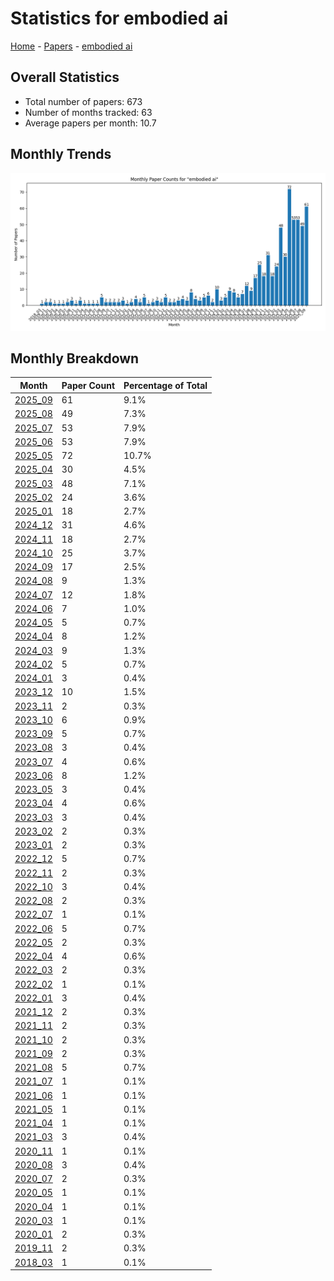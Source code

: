 # Statistics for embodied ai

[Home](https://arxcompass.github.io) - [Papers](https://arxcompass.github.io/papers) - [embodied ai](https://arxcompass.github.io/papers/embodied_ai)

## Overall Statistics

- Total number of papers: 673
- Number of months tracked: 63
- Average papers per month: 10.7

## Monthly Trends

![Monthly Paper Counts](monthly_stats.png)

## Monthly Breakdown

| Month | Paper Count | Percentage of Total |
| --- | --- | --- |
| [2025_09](./2025_09/papers_1.md) | 61 | 9.1% |
| [2025_08](./2025_08/papers_1.md) | 49 | 7.3% |
| [2025_07](./2025_07/papers_1.md) | 53 | 7.9% |
| [2025_06](./2025_06/papers_1.md) | 53 | 7.9% |
| [2025_05](./2025_05/papers_1.md) | 72 | 10.7% |
| [2025_04](./2025_04/papers_1.md) | 30 | 4.5% |
| [2025_03](./2025_03/papers_1.md) | 48 | 7.1% |
| [2025_02](./2025_02/papers_1.md) | 24 | 3.6% |
| [2025_01](./2025_01/papers_1.md) | 18 | 2.7% |
| [2024_12](./2024_12/papers_1.md) | 31 | 4.6% |
| [2024_11](./2024_11/papers_1.md) | 18 | 2.7% |
| [2024_10](./2024_10/papers_1.md) | 25 | 3.7% |
| [2024_09](./2024_09/papers_1.md) | 17 | 2.5% |
| [2024_08](./2024_08/papers_1.md) | 9 | 1.3% |
| [2024_07](./2024_07/papers_1.md) | 12 | 1.8% |
| [2024_06](./2024_06/papers_1.md) | 7 | 1.0% |
| [2024_05](./2024_05/papers_1.md) | 5 | 0.7% |
| [2024_04](./2024_04/papers_1.md) | 8 | 1.2% |
| [2024_03](./2024_03/papers_1.md) | 9 | 1.3% |
| [2024_02](./2024_02/papers_1.md) | 5 | 0.7% |
| [2024_01](./2024_01/papers_1.md) | 3 | 0.4% |
| [2023_12](./2023_12/papers_1.md) | 10 | 1.5% |
| [2023_11](./2023_11/papers_1.md) | 2 | 0.3% |
| [2023_10](./2023_10/papers_1.md) | 6 | 0.9% |
| [2023_09](./2023_09/papers_1.md) | 5 | 0.7% |
| [2023_08](./2023_08/papers_1.md) | 3 | 0.4% |
| [2023_07](./2023_07/papers_1.md) | 4 | 0.6% |
| [2023_06](./2023_06/papers_1.md) | 8 | 1.2% |
| [2023_05](./2023_05/papers_1.md) | 3 | 0.4% |
| [2023_04](./2023_04/papers_1.md) | 4 | 0.6% |
| [2023_03](./2023_03/papers_1.md) | 3 | 0.4% |
| [2023_02](./2023_02/papers_1.md) | 2 | 0.3% |
| [2023_01](./2023_01/papers_1.md) | 2 | 0.3% |
| [2022_12](./2022_12/papers_1.md) | 5 | 0.7% |
| [2022_11](./2022_11/papers_1.md) | 2 | 0.3% |
| [2022_10](./2022_10/papers_1.md) | 3 | 0.4% |
| [2022_08](./2022_08/papers_1.md) | 2 | 0.3% |
| [2022_07](./2022_07/papers_1.md) | 1 | 0.1% |
| [2022_06](./2022_06/papers_1.md) | 5 | 0.7% |
| [2022_05](./2022_05/papers_1.md) | 2 | 0.3% |
| [2022_04](./2022_04/papers_1.md) | 4 | 0.6% |
| [2022_03](./2022_03/papers_1.md) | 2 | 0.3% |
| [2022_02](./2022_02/papers_1.md) | 1 | 0.1% |
| [2022_01](./2022_01/papers_1.md) | 3 | 0.4% |
| [2021_12](./2021_12/papers_1.md) | 2 | 0.3% |
| [2021_11](./2021_11/papers_1.md) | 2 | 0.3% |
| [2021_10](./2021_10/papers_1.md) | 2 | 0.3% |
| [2021_09](./2021_09/papers_1.md) | 2 | 0.3% |
| [2021_08](./2021_08/papers_1.md) | 5 | 0.7% |
| [2021_07](./2021_07/papers_1.md) | 1 | 0.1% |
| [2021_06](./2021_06/papers_1.md) | 1 | 0.1% |
| [2021_05](./2021_05/papers_1.md) | 1 | 0.1% |
| [2021_04](./2021_04/papers_1.md) | 1 | 0.1% |
| [2021_03](./2021_03/papers_1.md) | 3 | 0.4% |
| [2020_11](./2020_11/papers_1.md) | 1 | 0.1% |
| [2020_08](./2020_08/papers_1.md) | 3 | 0.4% |
| [2020_07](./2020_07/papers_1.md) | 2 | 0.3% |
| [2020_05](./2020_05/papers_1.md) | 1 | 0.1% |
| [2020_04](./2020_04/papers_1.md) | 1 | 0.1% |
| [2020_03](./2020_03/papers_1.md) | 1 | 0.1% |
| [2020_01](./2020_01/papers_1.md) | 2 | 0.3% |
| [2019_11](./2019_11/papers_1.md) | 2 | 0.3% |
| [2018_03](./2018_03/papers_1.md) | 1 | 0.1% |

